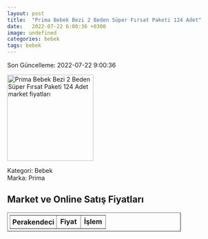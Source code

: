 ```yaml
---
layout: post
title:  "Prima Bebek Bezi 2 Beden Süper Fırsat Paketi 124 Adet"
date:   2022-07-22 6:00:36 +0300
image: undefined
categories: bebek
tags: bebek
---
```


Son Güncelleme: 2022-07-22 9:00:36

<img src="undefined" width="200" alt="Prima Bebek Bezi 2 Beden Süper Fırsat Paketi 124 Adet market fiyatları" />

Kategori: Bebek
<br />
Marka: Prima

<h2>Market ve Online Satış Fiyatları</h2>

<table border="1" style="padding: 5px;width:80%;">
  <tr>
    <td style="padding: 5px;"><strong>Perakendeci</strong></td>
    <td><strong>Fiyat</strong></td>
    <td><strong>İşlem</strong></td>
  </tr>
  
</table>
